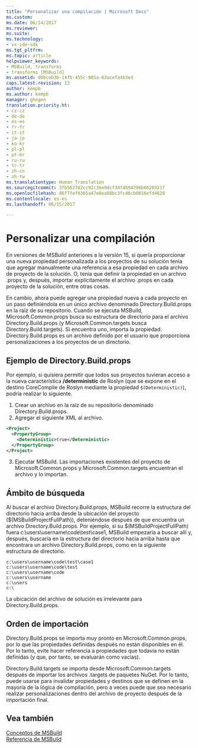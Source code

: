 ```yaml
---
title: "Personalizar una compilación | Microsoft Docs"
ms.custom: 
ms.date: 06/14/2017
ms.reviewer: 
ms.suite: 
ms.technology:
- vs-ide-sdk
ms.tgt_pltfrm: 
ms.topic: article
helpviewer_keywords:
- MSBuild, transforms
- transforms [MSBuild]
ms.assetid: d0bceb3b-14fb-455c-805a-63acefa4b3ed
caps.latest.revision: 13
author: kempb
ms.author: kempb
manager: ghogen
translation.priority.ht:
- cs-cz
- de-de
- es-es
- fr-fr
- it-it
- ja-jp
- ko-kr
- pl-pl
- pt-br
- ru-ru
- tr-tr
- zh-cn
- zh-tw
ms.translationtype: Human Translation
ms.sourcegitcommit: 3fb5627d2cc92c36e9dcf34f4b94796b6620321f
ms.openlocfilehash: 86f7fef0365a47e8ea88bc3fc46cb0016efd4628
ms.contentlocale: es-es
ms.lasthandoff: 06/15/2017

---
```

# <a name="customize-your-build"></a>Personalizar una compilación
En versiones de MSBuild anteriores a la versión 15, si quería proporcionar una nueva propiedad personalizada a los proyectos de su solución tenía que agregar manualmente una referencia a esa propiedad en cada archivo de proyecto de la solución. O, tenía que definir la propiedad en un archivo .props y, después, importar explícitamente el archivo .props en cada proyecto de la solución, entre otras cosas.

En cambio, ahora puede agregar una propiedad nueva a cada proyecto en un paso definiéndola en un único archivo denominado Directory.Build.props en la raíz de su repositorio. Cuando se ejecuta MSBuild, Microsoft.Common.props busca su estructura de directorio para el archivo Directory.Build.props (y Microsoft.Common.targets busca Directory.Build.targets). Si encuentra uno, importa la propiedad. Directory.Build.props es un archivo definido por el usuario que proporciona personalizaciones a los proyectos de un directorio.

## <a name="directorybuildprops-example"></a>Ejemplo de Directory.Build.props
Por ejemplo, si quisiera permitir que todos sus proyectos tuvieran acceso a la nueva característica **/deterministic** de Roslyn (que se expone en el destino CoreCompile de Roslyn mediante la propiedad `$(Deterministic)`), podría realizar lo siguiente.

1. Crear un archivo en la raíz de su repositorio denominado Directory.Build.props.
2. Agregar el siguiente XML al archivo.

  ```xml
  <Project>
    <PropertyGroup>
      <Deterministic>true</Deterministic>
    </PropertyGroup>
  </Project>
  ```
3. Ejecutar MSBuild. Las importaciones existentes del proyecto de Microsoft.Common.props y Microsoft.Common.targets encuentran el archivo y lo importan.

## <a name="search-scope"></a>Ámbito de búsqueda
Al buscar el archivo Directory.Build.props, MSBuild recorre la estructura del directorio hacia arriba desde la ubicación del proyecto ($(MSBuildProjectFullPath)), deteniéndose después de que encuentra un archivo Directory.Build.props. Por ejemplo, si su $(MSBuildProjectFullPath) fuera c:\users\username\code\test\case1, MSBuild empezaría a buscar allí y, después, buscaría en la estructura del directorio hacia arriba hasta que encontrara un archivo Directory.Build.props, como en la siguiente estructura de directorio.

```
c:\users\username\code\test\case1
c:\users\username\code\test
c:\users\username\code
c:\users\username
c:\users
c:\
```
La ubicación del archivo de solución es irrelevante para Directory.Build.props.

## <a name="import-order"></a>Orden de importación

Directory.Build.props se importa muy pronto en Microsoft.Common.props, por lo que las propiedades definidas después no están disponibles en él. Por lo tanto, evite hacer referencia a propiedades que todavía no están definidas (y que, por tanto, se evaluarán como vacías).

Directory.Build.targets se importa desde Microsoft.Common.targets después de importar los archivos .targets de paquetes NuGet. Por lo tanto, puede usarse para invalidar propiedades y destinos que se definen en la mayoría de la lógica de compilación, pero a veces puede que sea necesario realizar personalizaciones dentro del archivo de proyecto después de la importación final.

## <a name="see-also"></a>Vea también  
 [Conceptos de MSBuild](../msbuild/msbuild-concepts.md)   
 [Referencia de MSBuild](../msbuild/msbuild-reference.md)   

